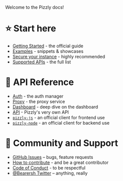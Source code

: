 Welcome to the Pizzly docs!

# ⭐️ Start here

- [Getting Started](getting-started.md) - the official guide
- [Examples](examples.md) - snippets & showcases
- [Secure your instance](securing-your-instance.md) - highly recommended
- [Supported APIs](supported-apis.md) - the full list

# 🔖 API Reference

- [Auth](auth.md) - the auth manager
- [Proxy](proxy.md) - the proxy service
- [Dashboard](dashboard.md) - deep dive on the dashboard
- [API](API.md) - Pizzly's very own API
- [`pizzly-js`](https://github.com/Bearer/Pizzly/tree/master/src/clients/javascript) - an official client for frontend use
- [`pizzly-node`](https://github.com/Bearer/Pizzly/tree/master/src/clients/node) - an official client for backend use

# 🤗 Community and Support

- [GitHub Issues](/Bearer/Pizzly/issues) – bugs, feature requests
- [How to contribute](/Bearer/Pizzly#contributing-guide) - and be a great contributor
- [Code of Conduct](https://www.contributor-covenant.org/version/2/0/code_of_conduct/) - to be respectful
- [@Bearersh Twitter](https://twitter.com/bearersh) – anything, really
<!-- - [Slack Group]() – short questions and discussion-->
